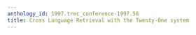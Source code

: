 ```yaml
---
anthology_id: 1997.trec_conference-1997.56
title: Cross Language Retrieval with the Twenty-One system
---
```

